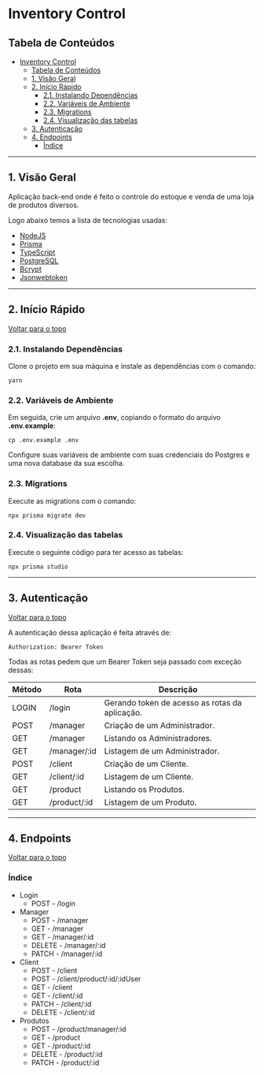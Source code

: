 # Inventory Control

## Tabela de Conteúdos

- [Inventory Control](#inventory-control)
  - [Tabela de Conteúdos](#tabela-de-conteúdos)
  - [1. Visão Geral](#1-visão-geral)
  - [2. Início Rápido](#2-início-rápido)
    - [2.1. Instalando Dependências](#21-instalando-dependências)
    - [2.2. Variáveis de Ambiente](#22-variáveis-de-ambiente)
    - [2.3. Migrations](#23-migrations)
    - [2.4. Visualização das tabelas](#24-visualização-das-tabelas)
  - [3. Autenticação](#3-autenticação)
  - [4. Endpoints](#4-endpoints)
    - [Índice](#índice)

---

## 1. Visão Geral

Aplicação back-end onde é feito o controle do estoque e venda de uma loja de produtos diversos.

Logo abaixo temos a lista de tecnologias usadas:

- [NodeJS](https://nodejs.org/en/)
- [Prisma](https://www.prisma.io/)
- [TypeScript](https://www.typescriptlang.org/)
- [PostgreSQL](https://www.postgresql.org/)
- [Bcrypt](https://www.npmjs.com/package/bcrypt)
- [Jsonwebtoken](https://www.npmjs.com/package/jsonwebtoken)

---

## 2. Início Rápido

[ Voltar para o topo ](#tabela-de-conteúdos)

### 2.1. Instalando Dependências

Clone o projeto em sua máquina e instale as dependências com o comando:

```shell
yarn
```

### 2.2. Variáveis de Ambiente

Em seguida, crie um arquivo **.env**, copiando o formato do arquivo **.env.example**:

```
cp .env.example .env
```

Configure suas variáveis de ambiente com suas credenciais do Postgres e uma nova database da sua escolha.

### 2.3. Migrations

Execute as migrations com o comando:

```
npx prisma migrate dev
```

### 2.4. Visualização das tabelas

Execute o seguinte código para ter acesso as tabelas:

```
npx prisma studio
```

---

## 3. Autenticação

[ Voltar para o topo ](#tabela-de-conteúdos)

A autenticação dessa aplicação é feita através de:

```
Authorization: Bearer Token
```

Todas as rotas pedem que um Bearer Token seja passado com exceção dessas:

| Método | Rota         | Descrição                                      |
| ------ | ------------ | ---------------------------------------------- |
| LOGIN  | /login       | Gerando token de acesso as rotas da aplicação. |
| POST   | /manager     | Criação de um Administrador.                   |
| GET    | /manager     | Listando os Administradores.                   |
| GET    | /manager/:id | Listagem de um Administrador.                  |
| POST   | /client      | Criação de um Cliente.                         |
| GET    | /client/:id  | Listagem de um Cliente.                        |
| GET    | /product     | Listando os Produtos.                          |
| GET    | /product/:id | Listagem de um Produto.                        |

---

## 4. Endpoints

[ Voltar para o topo ](#tabela-de-conteúdos)

### Índice

- Login
  - POST - /login
- Manager
  - POST - /manager
  - GET - /manager
  - GET - /manager/:id
  - DELETE - /manager/:id
  - PATCH - /manager/:id
- Client
  - POST - /client
  - POST - /client/product/:id/:idUser
  - GET - /client
  - GET - /client/:id
  - PATCH - /client/:id
  - DELETE - /client/:id
- Produtos
  - POST - /product/manager/:id
  - GET - /product
  - GET - /product/:id
  - DELETE - /product/:id
  - PATCH - /product/:id
